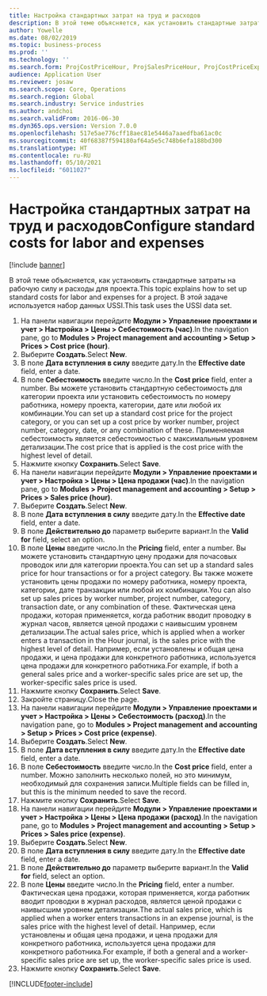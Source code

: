 ```yaml
---
title: Настройка стандартных затрат на труд и расходов
description: В этой теме объясняется, как установить стандартные затраты на рабочую силу и расходы для проекта.
author: Yowelle
ms.date: 08/02/2019
ms.topic: business-process
ms.prod: ''
ms.technology: ''
ms.search.form: ProjCostPriceHour, ProjSalesPriceHour, ProjCostPriceExpense, ProjSalesPriceCost
audience: Application User
ms.reviewer: josaw
ms.search.scope: Core, Operations
ms.search.region: Global
ms.search.industry: Service industries
ms.author: andchoi
ms.search.validFrom: 2016-06-30
ms.dyn365.ops.version: Version 7.0.0
ms.openlocfilehash: 517e5ae776cff18aec81e5446a7aaedfba61ac0c
ms.sourcegitcommit: 40f68387f594180af64a5e5c748b6efa188bd300
ms.translationtype: HT
ms.contentlocale: ru-RU
ms.lasthandoff: 05/10/2021
ms.locfileid: "6011027"
---
```

# <a name="configure-standard-costs-for-labor-and-expenses"></a><span data-ttu-id="724bf-103">Настройка стандартных затрат на труд и расходов</span><span class="sxs-lookup"><span data-stu-id="724bf-103">Configure standard costs for labor and expenses</span></span>

[!include [banner](../../includes/banner.md)]

<span data-ttu-id="724bf-104">В этой теме объясняется, как установить стандартные затраты на рабочую силу и расходы для проекта.</span><span class="sxs-lookup"><span data-stu-id="724bf-104">This topic explains how to set up standard costs for labor and expenses for a project.</span></span> <span data-ttu-id="724bf-105">В этой задаче используется набор данных USSI.</span><span class="sxs-lookup"><span data-stu-id="724bf-105">This task uses the USSI data set.</span></span>

1. <span data-ttu-id="724bf-106">На панели навигации перейдите **Модули > Управление проектами и учет > Настройка > Цены > Себестоимость (час)**.</span><span class="sxs-lookup"><span data-stu-id="724bf-106">In the navigation pane, go to **Modules > Project management and accounting > Setup > Prices > Cost price (hour)**.</span></span>
2. <span data-ttu-id="724bf-107">Выберите **Создать**.</span><span class="sxs-lookup"><span data-stu-id="724bf-107">Select **New**.</span></span>
3. <span data-ttu-id="724bf-108">В поле **Дата вступления в силу** введите дату.</span><span class="sxs-lookup"><span data-stu-id="724bf-108">In the **Effective date** field, enter a date.</span></span>
4. <span data-ttu-id="724bf-109">В поле **Себестоимость** введите число.</span><span class="sxs-lookup"><span data-stu-id="724bf-109">In the **Cost price** field, enter a number.</span></span> <span data-ttu-id="724bf-110">Вы можете установить стандартную себестоимость для категории проекта или установить себестоимость по номеру работника, номеру проекта, категории, дате или любой их комбинации.</span><span class="sxs-lookup"><span data-stu-id="724bf-110">You can set up a standard cost price for the project category, or you can set up a cost price by worker number, project number, category, date, or any combination of these.</span></span> <span data-ttu-id="724bf-111">Применяемая себестоимость является себестоимостью с максимальным уровнем детализации.</span><span class="sxs-lookup"><span data-stu-id="724bf-111">The cost price that is applied is the cost price with the highest level of detail.</span></span>  
5. <span data-ttu-id="724bf-112">Нажмите кнопку **Сохранить**.</span><span class="sxs-lookup"><span data-stu-id="724bf-112">Select **Save**.</span></span>
6. <span data-ttu-id="724bf-113">На панели навигации перейдите **Модули > Управление проектами и учет > Настройка > Цены > Цена продажи (час)**.</span><span class="sxs-lookup"><span data-stu-id="724bf-113">In the navigation pane, go to **Modules > Project management and accounting > Setup > Prices > Sales price (hour)**.</span></span>
7. <span data-ttu-id="724bf-114">Выберите **Создать**.</span><span class="sxs-lookup"><span data-stu-id="724bf-114">Select **New**.</span></span>
8. <span data-ttu-id="724bf-115">В поле **Дата вступления в силу** введите дату.</span><span class="sxs-lookup"><span data-stu-id="724bf-115">In the **Effective date** field, enter a date.</span></span>
9. <span data-ttu-id="724bf-116">В поле **Действительно до** параметр выберите вариант.</span><span class="sxs-lookup"><span data-stu-id="724bf-116">In the **Valid for** field, select an option.</span></span>
10. <span data-ttu-id="724bf-117">В поле **Цены** введите число.</span><span class="sxs-lookup"><span data-stu-id="724bf-117">In the **Pricing** field, enter a number.</span></span> <span data-ttu-id="724bf-118">Вы можете установить стандартную цену продажи для почасовых проводок или для категории проекта.</span><span class="sxs-lookup"><span data-stu-id="724bf-118">You can set up a standard sales price for hour transactions or for a project category.</span></span> <span data-ttu-id="724bf-119">Вы также можете установить цены продажи по номеру работника, номеру проекта, категории, дате транзакции или любой их комбинации.</span><span class="sxs-lookup"><span data-stu-id="724bf-119">You can also set up sales prices by worker number, project number, category, transaction date, or any combination of these.</span></span> <span data-ttu-id="724bf-120">Фактическая цена продажи, которая применяется, когда работник вводит проводку в журнал часов, является ценой продажи с наивысшим уровнем детализации.</span><span class="sxs-lookup"><span data-stu-id="724bf-120">The actual sales price, which is applied when a worker enters a transaction in the Hour journal, is the sales price with the highest level of detail.</span></span> <span data-ttu-id="724bf-121">Например, если установлены и общая цена продажи, и цена продажи для конкретного работника, используется цена продажи для конкретного работника.</span><span class="sxs-lookup"><span data-stu-id="724bf-121">For example, if both a general sales price and a worker-specific sales price are set up, the worker-specific sales price is used.</span></span>  
11. <span data-ttu-id="724bf-122">Нажмите кнопку **Сохранить**.</span><span class="sxs-lookup"><span data-stu-id="724bf-122">Select **Save**.</span></span>
12. <span data-ttu-id="724bf-123">Закройте страницу.</span><span class="sxs-lookup"><span data-stu-id="724bf-123">Close the page.</span></span>
13. <span data-ttu-id="724bf-124">На панели навигации перейдите **Модули > Управление проектами и учет > Настройка > Цены > Себестоимость (расход)**.</span><span class="sxs-lookup"><span data-stu-id="724bf-124">In the navigation pane, go to **Modules > Project management and accounting > Setup > Prices > Cost price (expense)**.</span></span>
14. <span data-ttu-id="724bf-125">Выберите **Создать**.</span><span class="sxs-lookup"><span data-stu-id="724bf-125">Select **New**.</span></span>
15. <span data-ttu-id="724bf-126">В поле **Дата вступления в силу** введите дату.</span><span class="sxs-lookup"><span data-stu-id="724bf-126">In the **Effective date** field, enter a date.</span></span>
16. <span data-ttu-id="724bf-127">В поле **Себестоимость** введите число.</span><span class="sxs-lookup"><span data-stu-id="724bf-127">In the **Cost price** field, enter a number.</span></span> <span data-ttu-id="724bf-128">Можно заполнить несколько полей, но это минимум, необходимый для сохранения записи.</span><span class="sxs-lookup"><span data-stu-id="724bf-128">Multiple fields can be filled in, but this is the minimum needed to save the record.</span></span>  
17. <span data-ttu-id="724bf-129">Нажмите кнопку **Сохранить**.</span><span class="sxs-lookup"><span data-stu-id="724bf-129">Select **Save**.</span></span>
18. <span data-ttu-id="724bf-130">На панели навигации перейдите **Модули > Управление проектами и учет > Настройка > Цены > Цена продажи (расход)**.</span><span class="sxs-lookup"><span data-stu-id="724bf-130">In the navigation pane, go to **Modules > Project management and accounting > Setup > Prices > Sales price (expense)**.</span></span>
19. <span data-ttu-id="724bf-131">Выберите **Создать**.</span><span class="sxs-lookup"><span data-stu-id="724bf-131">Select **New**.</span></span>
20. <span data-ttu-id="724bf-132">В поле **Дата вступления в силу** введите дату.</span><span class="sxs-lookup"><span data-stu-id="724bf-132">In the **Effective date** field, enter a date.</span></span>
21. <span data-ttu-id="724bf-133">В поле **Действительно до** параметр выберите вариант.</span><span class="sxs-lookup"><span data-stu-id="724bf-133">In the **Valid for** field, select an option.</span></span>
22. <span data-ttu-id="724bf-134">В поле **Цены** введите число.</span><span class="sxs-lookup"><span data-stu-id="724bf-134">In the **Pricing** field, enter a number.</span></span> <span data-ttu-id="724bf-135">Фактическая цена продажи, которая применяется, когда работник вводит проводки в журнал расходов, является ценой продажи с наивысшим уровнем детализации.</span><span class="sxs-lookup"><span data-stu-id="724bf-135">The actual sales price, which is applied when a worker enters transactions in an expense journal, is the sales price with the highest level of detail.</span></span> <span data-ttu-id="724bf-136">Например, если установлены и общая цена продажи, и цена продажи для конкретного работника, используется цена продажи для конкретного работника.</span><span class="sxs-lookup"><span data-stu-id="724bf-136">For example, if both a general and a worker-specific sales price are set up, the worker-specific sales price is used.</span></span>  
23. <span data-ttu-id="724bf-137">Нажмите кнопку **Сохранить**.</span><span class="sxs-lookup"><span data-stu-id="724bf-137">Select **Save**.</span></span>



[!INCLUDE[footer-include](../../includes/footer-banner.md)]
